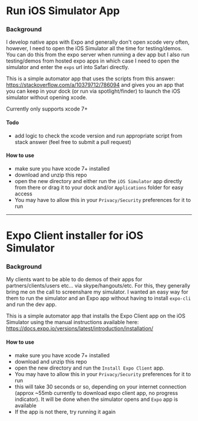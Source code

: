 # Run iOS Simulator App
### Background

I develop native apps with Expo and generally don't open xcode very often, however, I need to open the iOS Simulator all the time for testing/demos. You can do this from the expo server when running a dev app but I also run testing/demos from hosted expo apps in which case I need to open the simulator and enter the `exps` url into Safari directly. 

This is a simple automator app that uses the scripts from this answer: https://stackoverflow.com/a/10379712/786094 and gives you an app that you can keep in your dock (or run via spotlight/finder) to launch the iOS simulator without opening xcode.

Currently only supports xcode 7+

#### Todo

- add logic to check the xcode version and run appropriate script from stack answer (feel free to submit a pull request)

#### How to use

- make sure you have xcode 7+ installed
- download and unzip this repo 
- open the new directory and either run the `iOS Simulator` app directly from there or drag it to your dock and/or `Applications` folder for easy access
- You may have to allow this in your `Privacy/Security` preferences for it to run

---

# Expo Client installer for iOS Simulator
### Background

My clients want to be able to do demos of their apps for partners/clients/users etc... via skype/hangouts/etc. For this, they generally bring me on the call to screenshare my simulator. I wanted an easy way for them to run the simulator and an Expo app without having to install `expo-cli` and run the dev app.

This is a simple automator app that installs the Expo Client app on the iOS Simulator using the manual instructions available here: https://docs.expo.io/versions/latest/introduction/installation/ 

#### How to use

- make sure you have xcode 7+ installed
- download and unzip this repo 
- open the new directory and run the `Install Expo Client` app. 
- You may have to allow this in your `Privacy/Security` preferences for it to run
- this will take 30 seconds or so, depending on your internet connection (approx ~55mb currently to download expo client app, no progress indicator). It will be done when the simulator opens and `Expo` app is available
- If the app is not there, try running it again
